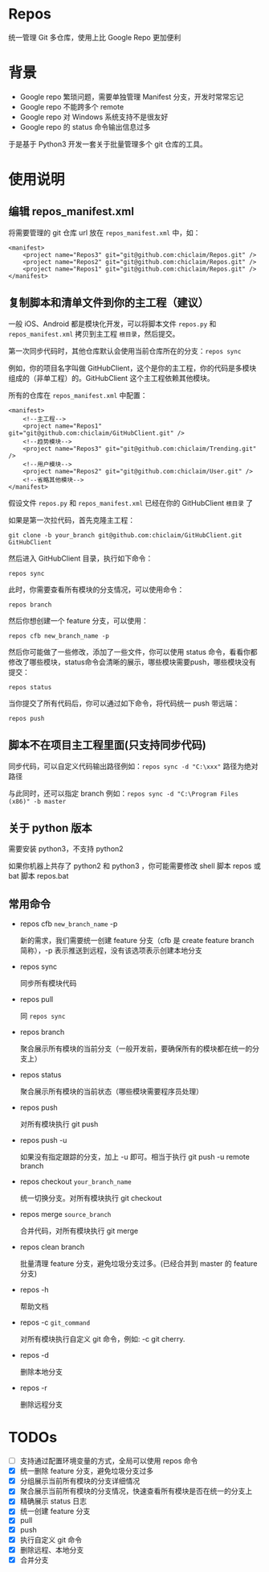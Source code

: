 # Repos
统一管理 Git 多仓库，使用上比 Google Repo 更加便利

# 背景
- Google repo 繁琐问题，需要单独管理 Manifest 分支，开发时常常忘记
- Google repo 不能跨多个 remote
- Google repo 对 Windows 系统支持不是很友好
- Google repo 的 status 命令输出信息过多

于是基于 Python3 开发一套关于批量管理多个 git 仓库的工具。


# 使用说明

## 编辑 repos_manifest.xml

将需要管理的 git 仓库 url 放在 `repos_manifest.xml` 中，如：

```
<manifest>
    <project name="Repos3" git="git@github.com:chiclaim/Repos.git" />
    <project name="Repos2" git="git@github.com:chiclaim/Repos.git" />
    <project name="Repos1" git="git@github.com:chiclaim/Repos.git" />
</manifest>
```

## 复制脚本和清单文件到你的主工程（建议）

一般 iOS、Android 都是模块化开发，可以将脚本文件 `repos.py` 和 `repos_manifest.xml` 拷贝到主工程 `根目录`，然后提交。

第一次同步代码时，其他仓库默认会使用当前仓库所在的分支：`repos sync`

例如，你的项目名字叫做 GitHubClient，这个是你的主工程，你的代码是多模块组成的（非单工程）的。GitHubClient 这个主工程依赖其他模块。

所有的仓库在 `repos_manifest.xml` 中配置：

```
<manifest>
    <!--主工程-->
    <project name="Repos1" git="git@github.com:chiclaim/GitHubClient.git" />
    <!--趋势模块-->
    <project name="Repos3" git="git@github.com:chiclaim/Trending.git" />
    <!--用户模块-->
    <project name="Repos2" git="git@github.com:chiclaim/User.git" />
    <!--省略其他模块-->
</manifest>
```

假设文件 `repos.py` 和 `repos_manifest.xml` 已经在你的 GitHubClient `根目录` 了

如果是第一次拉代码，首先克隆主工程：

```
git clone -b your_branch git@github.com:chiclaim/GitHubClient.git GitHubClient
```

然后进入 GitHubClient 目录，执行如下命令：

```
repos sync
```

此时，你需要查看所有模块的分支情况，可以使用命令：

```
repos branch
```

然后你想创建一个 feature 分支，可以使用：

```
repos cfb new_branch_name -p
```

然后你可能做了一些修改，添加了一些文件，你可以使用 status 命令，看看你都修改了哪些模块，status命令会清晰的展示，哪些模块需要push，哪些模块没有提交：

```
repos status
```

当你提交了所有代码后，你可以通过如下命令，将代码统一 push 带远端：

```
repos push
```

## 脚本不在项目主工程里面(只支持同步代码)

同步代码，可以自定义代码输出路径例如：`repos sync -d "C:\xxx"` 路径为绝对路径

与此同时，还可以指定 branch 例如：`repos sync -d "C:\Program Files (x86)" -b master`

## 关于 python 版本

需要安装 python3，不支持 python2

如果你机器上共存了 python2 和 python3 ，你可能需要修改 shell 脚本 repos 或 bat 脚本 repos.bat

## 常用命令

- repos cfb `new_branch_name` -p

    新的需求，我们需要统一创建 feature 分支（cfb 是 create feature branch 简称），-p 表示推送到远程，没有该选项表示创建本地分支

- repos sync

    同步所有模块代码

- repos pull

    同 `repos sync`

- repos branch

    聚合展示所有模块的当前分支（一般开发前，要确保所有的模块都在统一的分支上）

- repos status

    聚合展示所有模块的当前状态（哪些模块需要程序员处理）

- repos push

    对所有模块执行 git push

- repos push -u

    如果没有指定跟踪的分支，加上 -u 即可。相当于执行 git push -u remote branch

- repos checkout `your_branch_name`

    统一切换分支。对所有模块执行 git checkout

- repos merge `source_branch`

    合并代码，对所有模块执行 git merge

- repos clean branch

    批量清理 feature 分支，避免垃圾分支过多。(已经合并到 master 的 feature 分支)

- repos -h

    帮助文档

- repos -c `git_command`

    对所有模块执行自定义 git 命令，例如: -c git cherry.

- repos -d

    删除本地分支

- repos -r

    删除远程分支


# TODOs
- [ ] 支持通过配置环境变量的方式，全局可以使用 repos 命令
- [x] 统一删除 feature 分支，避免垃圾分支过多
- [x] 分组展示当前所有模块的分支详细情况
- [x] 聚合展示当前所有模块的分支情况，快速查看所有模块是否在统一的分支上
- [x] 精确展示 status 日志
- [x] 统一创建 feature 分支
- [x] pull
- [x] push
- [x] 执行自定义 git 命令
- [x] 删除远程、本地分支
- [x] 合并分支
